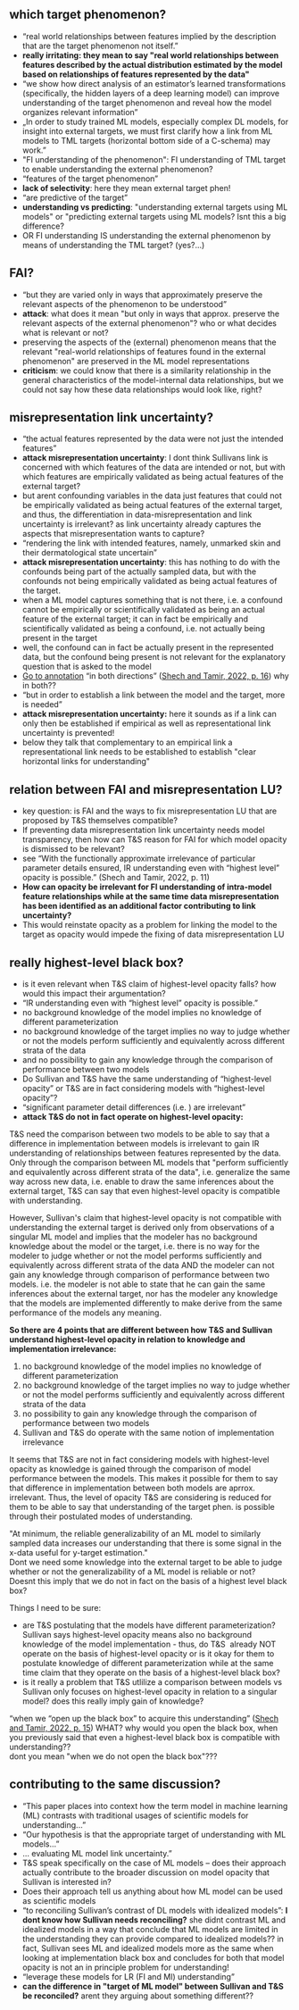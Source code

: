## which target phenomenon?
- “real world relationships between features implied by the description that are the target phenomenon not itself.”
- **really irritating: they mean to say "real world relationships between features described by the actual distribution estimated by the model based on relationships of features represented by the data"**
- “we show how direct analysis of an estimator’s learned transformations (specifically, the hidden layers of a deep learning model) can improve understanding of the target phenomenon and reveal how the model organizes relevant information”
- „In order to study trained ML models, especially complex DL models, for insight into external targets, we must first clarify how a link from ML models to TML targets (horizontal bottom side of a C-schema) may work.”
- "FI understanding of the phenomenon": FI understanding of TML target to enable understanding the external phenomenon?
- “features of the target phenomenon”
- **lack of selectivity**: here they mean external target phen!
- “are predictive of the target”
- **understanding vs predicting**: "understanding external targets using ML models" or "predicting external targets using ML models? Isnt this a big difference?
- OR FI understanding IS understanding the external phenomenon by means of understanding the TML target? (yes?...)


## FAI?

- “but they are varied only in ways that approximately preserve the relevant aspects of the phenomenon to be understood”
- **attack**: what does it mean "but only in ways that approx. preserve the relevant aspects of the external phenomenon"? who or what decides what is relevant or not?
- preserving the aspects of the (external) phenomenon means that the relevant "real-world relationships of features found in the external phenomenon" are preserved in the ML model representations
- **criticism**: we could know that there is a similarity relationship in the general characteristics of the model-internal data relationships, but we could not say how these data relationships would look like, right?


## misrepresentation link uncertainty?
- “the actual features represented by the data were not just the intended features”
- **attack misrepresentation uncertainty**: I dont think Sullivans link is concerned with which features of the data are intended or not, but with which features are empirically validated as being actual features of the external target?
- but arent confounding variables in the data just features that could not be empirically validated as being actual features of the external target, and thus, the differentiation in data-misrepresentation and link uncertainty is irrelevant? as link uncertainty already captures the aspects that misrepresentation wants to capture?
- “rendering the link with intended features, namely, unmarked skin and their dermatological state uncertain”
- **attack misrepresentation uncertainty**: this has nothing to do with the confounds being part of the actually sampled data, but with the confounds not being empirically validated as being actual features of the target.  
- when a ML model captures something that is not there, i.e. a confound cannot be empirically or scientifically validated as being an actual feature of the external target; it can in fact be empirically and scientifically validated as being a confound, i.e. not actually being present in the target
- well, the confound can in fact be actually present in the represented data, but the confound being present is not relevant for the explanatory question that is asked to the model
- [Go to annotation](zotero://open-pdf/library/items/ZTJ7YW79?page=16&annotation=5EWBAVPA) “in both directions” ([Shech and Tamir, 2022, p. 16](zotero://select/library/items/3X99RVG8)) why in both??
- “but in order to establish a link between the model and the target, more is needed”
- **attack misrepresentation uncertainty:** here it sounds as if a link can only then be established if empirical as well as representational link uncertainty is prevented!
- below they talk that complementary to an empirical link a representational link needs to be established to establish "clear horizontal links for understanding"

## relation between FAI and misrepresentation LU?
- key question: is FAI and the ways to fix misrepresentation LU that are proposed by T&S themselves compatible?
- If preventing data misrepresentation link uncertainty needs model transparency, then how can T&S reason for FAI for which model opacity is dismissed to be relevant?
- see “With the functionally approximate irrelevance of particular parameter details ensured, IR understanding even with “highest level” opacity is possible.” (Shech and Tamir, 2022, p. 11)
- **How can opacity be irrelevant for FI understanding of intra-model feature relationships while at the same time data misrepresentation has been identified as an additional factor contributing to link uncertainty?**
- This would reinstate opacity as a problem for linking the model to the target as opacity would impede the fixing of data misrepresentation LU

## really highest-level black box?
- is it even relevant when T&S claim of highest-level opacity falls? how would this impact their argumentation?
- “IR understanding even with “highest level” opacity is possible.”
- no background knowledge of the model implies no knowledge of different parameterization
- no background knowledge of the target implies no way to judge whether or not the models perform sufficiently and equivalently across different strata of the data
- and no possibility to gain any knowledge through the comparison of performance between two models
- Do Sullivan and T&S have the same understanding of “highest-level opacity” or T&S are in fact considering models with “highest-level opacity”?
- “significant parameter detail differences (i.e. ) are irrelevant”
- **attack T&S do not in fact operate on highest-level opacity:**  
  
T&S need the comparison between two models to be able to say that a difference in implementation between models is irrelevant to gain IR understanding of relationships between features represented by the data.  
Only through the comparison between ML models that "perform sufficiently and equivalently across different strata of the data", i.e. generalize the same way across new data, i.e. enable to draw the same inferences about the external target, T&S can say that even highest-level opacity is compatible with understanding.  
  
However, Sullivan's claim that highest-level opacity is not compatible with understanding the external target is derived only from observations of a singular ML model and implies that the modeler has no background knowledge about the model or the target, i.e. there is no way for the modeler to judge whether or not the model performs sufficiently and equivalently across different strata of the data AND the modeler can not gain any knowledge through comparison of performance between two models. i.e. the modeler is not able to state that he can gain the same inferences about the external target, nor has the modeler any knowledge that the models are implemented differently to make derive from the same performance of the models any meaning.  
  
**So there are 4 points that are different between how T&S and Sullivan understand highest-level opacity in relation to knowledge and implementation irrelevance:**  
1. no background knowledge of the model implies no knowledge of different parameterization  
2. no background knowledge of the target implies no way to judge whether or not the model performs sufficiently and equivalently across different strata of the data  
3. no possibility to gain any knowledge through the comparison of performance between two models  
4. Sullivan and T&S do operate with the same notion of implementation irrelevance  
  
It seems that T&S are not in fact considering models with highest-level opacity as knowledge is gained through the comparison of model performance between the models. This makes it possible for them to say that difference in implementation between both models are aprrox. irrelevant. Thus, the level of opacity T&S are considering is reduced for them to be able to say that understanding of the target phen. is possible through their postulated modes of understanding.  
  
"At minimum, the reliable generalizability of an ML model to similarly sampled data increases our understanding that there is some signal in the x-data useful for y-target estimation."  
Dont we need some knowledge into the external target to be able to judge whether or not the generalizability of a ML model is reliable or not?  
Doesnt this imply that we do not in fact on the basis of a highest level black box?  

Things I need to be sure:  
- are T&S postulating that the models have different parameterization? Sullivan says highest-level opacity means also no background knowledge of the model implementation - thus, do T&S  already NOT operate on the basis of highest-level opacity or is it okay for them to postulate knowledge of different parameterization while at the same time claim that they operate on the basis of a highest-level black box?  
- is it really a problem that T&S utlilize a comparison between models vs Sullivan only focuses on highest-level opacity in relation to a singular model? does this really imply gain of knowledge?  

“when we “open up the black box” to acquire this understanding” ([Shech and Tamir, 2022, p. 15](zotero://select/library/items/3X99RVG8)) WHAT? why would you open the black box, when you previously said that even a highest-level black box is compatible with understanding??  
dont you mean "when we do not open the black box"???
## contributing to the same discussion?
- “This paper places into context how the term model in machine learning (ML) contrasts with traditional usages of scientific models for understanding...”
- “Our hypothesis is that the appropriate target of understanding with ML models...”
- ... evaluating ML model link uncertainty.”
- T&S speak specifically on the case of ML models – does their approach actually contribute to the broader discussion on model opacity that Sullivan is interested in?
- Does their approach tell us anything about how ML model can be used as scientific models
- “to reconciling Sullivan’s contrast of DL models with idealized models”: **I dont know how Sullivan needs reconciling?** she didnt contrast ML and idealized models in a way that conclude that ML models are limited in the understanding they can provide compared to idealized models?? in fact, Sullivan sees ML and idealized models more as the same when looking at implementation black box and concludes for both that model opacity is not an in principle problem for understanding!
- “leverage these models for LR (FI and MI) understanding” 
- **can the difference in "target of ML model" between Sullivan and T&S be reconciled?** arent they arguing about something different??



